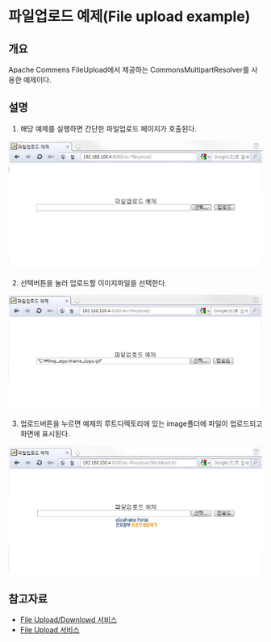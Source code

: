 # 파일업로드 예제(File upload example)

## 개요
Apache Commens FileUpload에서 제공하는 CommonsMultipartResolver를 사용한 예제이다.

## 설명
1. 해당 예제를 실행하면 간단한 파일업로드 페이지가 호출된다.

![fileupload-1](./images/fileupload-1.png)

2. 선택버튼을 눌러 업로드할 이미지파일을 선택한다.

![fileupload-2](./images/fileupload-2.png)

3. 업로드버튼을 누르면 예제의 루트디렉토리에 있는 image폴더에 파일이 업로드되고 화면에 표시된다.

![fileupload-3](./images/fileupload-3.png)

## 참고자료
- [File Upload/Downlowd 서비스](./file-upload-download-service.md)
- [File Upload 서비스](./file-upload-service.md)